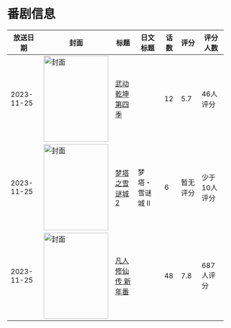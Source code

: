 # 番剧信息

|放送日期|封面|标题|日文标题|话数|评分|评分人数|
|---|---|---|---|---|---|---|
|2023-11-25|<img src="https://lain.bgm.tv/pic/cover/c/12/74/395285_UUhbs.jpg" alt="封面" style="width:150px;height:200px;object-fit:cover;">|[武动乾坤 第四季](https://bangumi.tv/subject/395285)||12|5.7|46人评分|
|2023-11-25|<img src="https://lain.bgm.tv/pic/cover/c/0f/06/256838_G0gN1.jpg" alt="封面" style="width:150px;height:200px;object-fit:cover;">|[梦塔之雪谜城 2](https://bangumi.tv/subject/256838)|梦塔・雪谜城 Ⅱ|6|暂无评分|少于10人评分|
|2023-11-25|<img src="https://lain.bgm.tv/pic/cover/c/9b/65/406306_ggR7l.jpg" alt="封面" style="width:150px;height:200px;object-fit:cover;">|[凡人修仙传 新年番](https://bangumi.tv/subject/406306)||48|7.8|687人评分|
